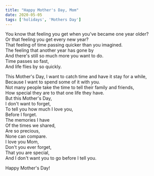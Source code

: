 ```yaml
---
title: "Happy Mother's Day, Mom"
date: 2020-05-05
tags: ['holidays', 'Mothers Day']
---
```


You know that feeling you get when you've became one year older?\
Or that feeling you get every new year?\
That feeling of time passing quicker than you imagined.\
The feeling that another year has gone by\
And there's still so much more you want to do.\
Time passes so fast,\
And life flies by so quickly.

This Mother's Day, I want to catch time and have it stay for a while,\
Because I want to spend some of it with you.\
Not many people take the time to tell their family and friends,\
How special they are to that one life they have.\
But this Mother's Day,\
I don't want to forget,\
To tell you how much I love you,\
Before I forget.\
The memories I have\
Of the times we shared,\
Are so precious,\
None can compare.\
I love you Mom,\
Don't you ever forget,\
That you are special,\
And I don't want you to go before I tell you.

Happy Mother's Day!
